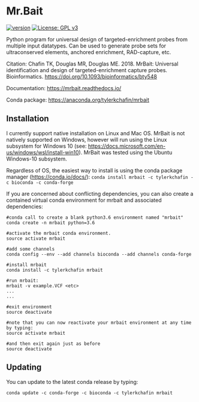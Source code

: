 # Mr.Bait 

[![version][version-badge]][CHANGELOG] [![License: GPL v3](https://img.shields.io/badge/License-GPLv3-blue.svg)](https://www.gnu.org/licenses/gpl-3.0)

Python program for universal design of targeted-enrichment probes from multiple input datatypes. Can be used to generate probe sets for ultraconserved elements, anchored enrichment, RAD-capture, etc. 

Citation: Chafin TK, Douglas MR, Douglas ME. 2018. MrBait: Universal identification and design of targeted-enrichment capture probes. Bioinformatics. https://doi.org/10.1093/bioinformatics/bty548

Documentation: https://mrbait.readthedocs.io/

Conda package: https://anaconda.org/tylerkchafin/mrbait

## Installation
I currently support native installation on Linux and Mac OS. MrBait is not natively supported on Windows, however will run using the Linux subsystem for Windows 10 (see: https://docs.microsoft.com/en-us/windows/wsl/install-win10). MrBait was tested using the Ubuntu Windows-10 subsystem. 


Regardless of OS, the easiest way to install is using the conda package manager (https://conda.io/docs/):
```conda install mrbait -c tylerkchafin -c bioconda -c conda-forge ```

If you are concerned about conflicting dependencies, you can also create a contained virtual conda environment for mrbait and associated dependencies: 
```
#conda call to create a blank python3.6 environment named "mrbait"
conda create -n mrbait python=3.6

#activate the mrbait conda environment.
source activate mrbait

#add some channels 
conda config --env --add channels bioconda --add channels conda-forge

#install mrbait
conda install -c tylerkchafin mrbait

#run mrbait:
mrbait -v example.VCF <etc>
...
...

#exit environment
source deactivate

#note that you can now reactivate your mrbait environment at any time by typing:
source activate mrbait 

#and then exit again just as before
source deactivate
```

[CHANGELOG]: ./CHANGELOG.md
[LICENSE]: ./LICENSE
[version-badge]: https://img.shields.io/badge/version-1.2.6-blue.svg

## Updating
You can update to the latest conda release by typing:
```
conda update -c conda-forge -c bioconda -c tylerkchafin mrbait
```
